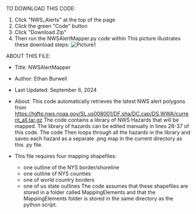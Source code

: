 TO DOWNLOAD THIS CODE:
  1) Click "NWS_Alerts" at the top of the page
  2) Click the green "Code" button
  3) Click "Download Zip"
  4) Then run the NWSAlertMapper.py code within
This picture illustrates these download steps: ![Picture1](https://github.com/user-attachments/assets/f5f29fff-b6df-45e4-a8aa-3a516708f18a)

ABOUT THIS FILE: 
- Title: NWSAlertMapper
- Author: Ethan Burwell
- Last Updated: September 6, 2024

- About: This code automatically retrieves the latest NWS alert polygons from https://tgftp.nws.noaa.gov/SL.us008001/DF.sha/DC.cap/DS.WWA/current_all.tar.gz
  The code contains a library of NWS Hazards that will be mapped. The library of hazards can be edited manually in lines 28-37 of this code. The code
  Then loops through all the hazards in the library and saves each hazard as a separate .png map in the current directory as this .py file.

- This file requires four mapping shapefiles:
  - one outline of the NYS border/shoreline
  - one outline of NYS counties
  - one of world country borders
  - one of us state outlines
  The code assumes that these shapefiles are stored in a folder called MappingElements and that the MappingElements folder is stored in the same directory
  as the python script. 
